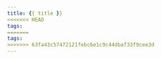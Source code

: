 ```yaml
---
title: {{ title }}
<<<<<<< HEAD
tags:   
=======
tags:
>>>>>>> 63fa43c57472121febc6e1c9c44dbaf33f9cee3d
---
```

